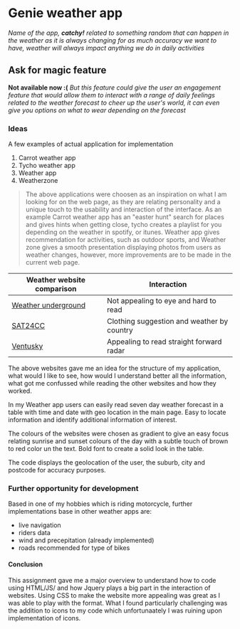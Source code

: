 # Genie weather app
_Name of the app, **catchy!** related to something random that can happen in the weather as it is always changing for as much accuracy we want to have, weather will always impact anything we do in daily activities_

## Ask for magic feature
**Not available now :(** _But this feature could give the user an engagement feature that would allow them to interact with a range of daily feelings related to the weather forecast to cheer up the user's world, it can even give you options on what to wear depending on the forecast_

### Ideas
A few examples of actual application for implementation

1. Carrot weather app
2. Tycho weather app
3. Weather app
4. Weatherzone

>The above applications were choosen as an inspiration on what I am looking for on the web page, as they are relating personality and a unique touch to the usability and interaction of the interface. As an example Carrot weather app has an "easter hunt" search for places and gives hints when getting close, tycho creates a playlist for you depending on the weather in spotify, or itunes. Weather app gives recommendation for activities, such as outdoor sports, and Weather zone gives a smooth presentation displaying photos from users as weather changes, however, more improvements are to be made in the current web page.

| Weather website comparison |Interaction |
| ----- |------- |
|[Weather underground](https://www.wunderground.com) | Not appealing to eye and hard to read|
| [SAT24CC](https://sat24.cc)  | Clothing suggestion and weather by country |
| [Ventusky](https://www.ventusky.com)  | Appealing to read straight forward radar |

The above websites gave me an idea for the structure of my application, what would I like to see, how would I understand better all the information, what got me confussed while reading the other websites and how they worked.

In my Weather app users can easily read seven day weather forecast in a table with time and date with geo location in the main page. Easy to locate information and identify additional information of interest.

The colours of the websites were chosen as gradient to give an easy focus relating sunrise and sunset colours of the day with a subtle touch of brown to red color un the text. Bold font to create a solid look in the table.

The code displays the geolocation of the user, the suburb, city and postcode for accuracy purposes.

### Further opportunity for development

Based in one of my hobbies which is riding motorcycle, further implementations base in other weather apps are:

- live navigation
- riders data
- wind and precepitation (already implemented)
- roads recommended for type of bikes

#### Conclusion 
This assignment gave me a major overview to understand how to code using HTML/JS/ and how Jquery plays a big part in the interaction of websites. Using CSS to make the website more appealing was great as I was able to play with the format. What I found particularly challenging was the addition to icons to my code which unfortunaately I was ruining upon implementation of icons. 



